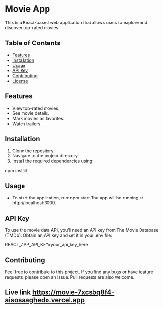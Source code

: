 # Movie App

This is a React-based web application that allows users to explore and discover top-rated movies.

## Table of Contents

- [Features](#features)
- [Installation](#installation)
- [Usage](#usage)
- [API Key](#api-key)
- [Contributing](#contributing)
- [License](#license)

## Features

- View top-rated movies.
- See movie details.
- Mark movies as favorites.
- Watch trailers.

## Installation

1. Clone the repository.
2. Navigate to the project directory.
3. Install the required dependencies using:


npm install
## Usage
- To start the application, run:
npm start
The app will be running at http://localhost:3000.

 ## API Key
To use the movie data API, you'll need an API key from The Movie Database (TMDb). Obtain an API key and set it in your .env file:

REACT_APP_API_KEY=your_api_key_here

## Contributing
Feel free to contribute to this project. If you find any bugs or have feature requests, please open an issue. Pull requests are also welcome.

 ## Live link https://movie-7xcsbq8f4-aisosaaghedo.vercel.app




